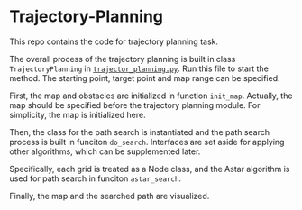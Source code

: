 # Trajectory-Planning
This repo contains the code for trajectory planning task.

The overall process of the trajectory planning is built in 
class `TrajectoryPlanning` in [`trajector_planning.py`](链接地址). Run this file to start the method. The starting point, target point and map range can be specified.

First, the map and obstacles are initialized in function `init_map`. Actually, the map should be specified before the trajectory planning module. For simplicity, the map is initialized here.

Then, the class for the path search is instantiated and the path search process is built in funciton `do_search`. Interfaces are set aside for applying other algorithms, which can be supplemented later.

Specifically, each grid is treated as a Node class, and the Astar algorithm is used for path search in funciton `astar_search`. 

Finally, the map and the searched path are visualized.